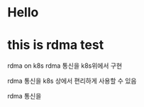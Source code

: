 # Hello
# this is rdma test

rdma on k8s
rdma 통신을 k8s위에서 구현

rdma 통신을 k8s 상에서 편리하게 사용할 수 있음

rdma 통신을
